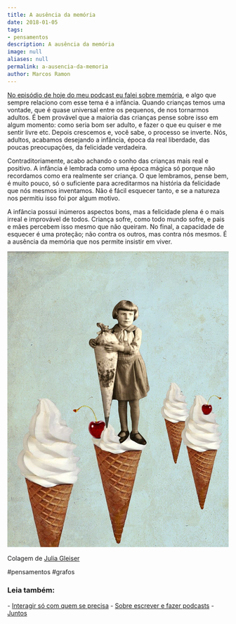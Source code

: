 ```yaml
---
title: A ausência da memória
date: 2018-01-05
tags:
- pensamentos
description: A ausência da memória
image: null
aliases: null
permalink: a-ausencia-da-memoria
author: Marcos Ramon
---
```

[No episódio de hoje do meu podcast eu falei sobre memória](https://www.marcosramon.net/ficcoes/tres-minutos-72-memoria), e algo que sempre relaciono com esse tema é a infância. Quando crianças temos uma vontade, que é quase universal entre os pequenos, de nos tornarmos adultos. É bem provável que a maioria das crianças pense sobre isso em algum momento: como seria bom ser adulto, e fazer o que eu quiser e me sentir livre etc. Depois crescemos e, você sabe, o processo se inverte. Nós, adultos, acabamos desejando a infância, época da real liberdade, das poucas preocupações, da felicidade verdadeira.

Contraditoriamente, acabo achando o sonho das crianças mais real e positivo. A infância é lembrada como uma época mágica só porque não recordamos como era realmente ser criança. O que lembramos, pense bem, é muito pouco, só o suficiente para acreditarmos na história da felicidade que nós mesmos inventamos. Não é fácil esquecer tanto, e se a natureza nos permitiu isso foi por algum motivo.

A infância possui inúmeros aspectos bons, mas a felicidade plena é o mais irreal e improvável de todos. Criança sofre, como todo mundo sofre, e pais e mães percebem isso mesmo que não queiram. No final, a capacidade de esquecer é uma proteção; não contra os outros, mas contra nós mesmos. É a ausência da memória que nos permite insistir em viver.

<img src="/assets/img/a-ausência-da memória-medium.jpg">

Colagem de [Julia Gleiser](http://julia-geiser.ch/)


#pensamentos #grafos

<h3>Leia também:</h3>
- <a href="/interagir-so-com-quem-se-precisa">Interagir só com quem se precisa</a>
- <a href="/sobre-escrever-e-fazer-podcasts">Sobre escrever e fazer podcasts</a>
- <a href="/juntos">Juntos</a>
